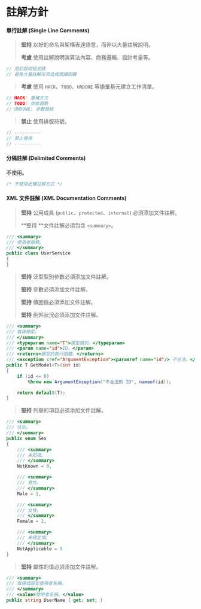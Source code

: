 # 註解方針

#### 單行註解 \(Single Line Comments\)

> **堅持** 以好的命名與架構表達語意，而非以大量註解說明。
>
> **考慮** 使用註解說明演算法內容、商務邏輯、設計考量等。

```csharp
// 用於說明程式碼
// 避免大量註解反而造成閱讀困難
```

> **考慮** 使用 `HACK`、`TODO`、`UNDONE` 等語彙基元建立工作清單。

```csharp
// HACK: 重構方法
// TODO: 效能調教
// UNDONE: 參數檢核
```

> **禁止** 使用排版符號。

```csharp
// ----------
// 禁止使用
// ----------
```

#### 分隔註解 \(Delimited Comments\)

不使用。

```csharp
/* 不使用此種註解方式 */
```

#### XML 文件註解 \(XML Documentation Comments\)

> **堅持** 公用成員 \(`public`、`protected`、`internal`\) 必須添加文件註解。
>
> **堅持 **文件註解必須包含 `<summary>`。

```csharp
/// <summary>
/// 使用者服務。
/// </summary>
public class UserService
{
}
```

> **堅持** 泛型型別參數必須添加文件註解。
>
> **堅持** 參數必須添加文件註解。
>
> **堅持** 傳回值必須添加文件註解。
>
> **堅持** 例外狀況必須添加文件註解。

```csharp
/// <summary>
/// 取得模型。
/// </summary>
/// <typeparam name="T">模型類別。</typeparam>
/// <param name="id">ID。</param>
/// <returns>模型的執行個體。</returns>
/// <exception cref="ArgumentException"><paramref name="id"/> 不合法。</exception>
public T GetModel<T>(int id)
{
    if (id <= 0)
        throw new ArgumentException("不合法的 ID", nameof(id));

    return default(T);
}
```

> **堅持** 列舉的項目必須添加文件註解。

```csharp
/// <summary>
/// 性別。
/// </summary>
public enum Sex
{
    /// <summary>
    /// 未知項。
    /// </summary>
    NotKnown = 0,

    /// <summary>
    /// 男性。
    /// </summary>
    Male = 1,

    /// <summary>
    /// 女性。
    /// </summary>
    Female = 2,

    /// <summary>
    /// 未規定項。
    /// </summary>
    NotApplicable = 9
}
```

> **堅持** 屬性的值必須添加文件註解。

```csharp
/// <summary>
/// 取得或設定使用者名稱。
/// </summary>
/// <value>使用者名稱。</value>
public string UserName { get; set; }
```



